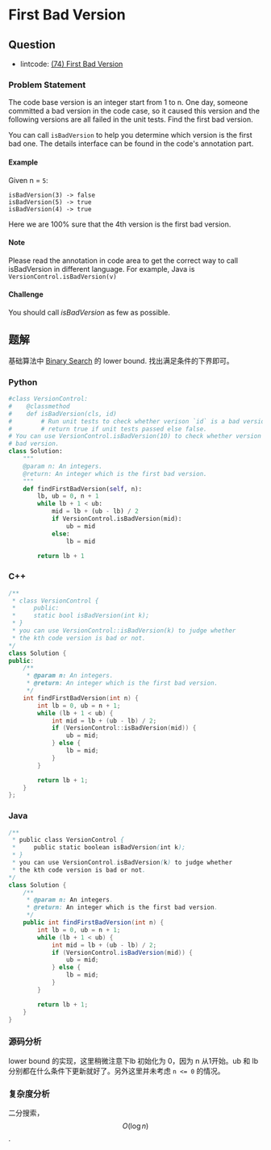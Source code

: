 # First Bad Version

## Question

- lintcode: [(74) First Bad Version](http://www.lintcode.com/en/problem/first-bad-version/)

### Problem Statement

The code base version is an integer start from 1 to n. One day, someone
committed a bad version in the code case, so it caused this version and the
following versions are all failed in the unit tests. Find the first bad
version.

You can call `isBadVersion` to help you determine which version is the first
bad one. The details interface can be found in the code's annotation part.

#### Example

Given n = `5`:



    isBadVersion(3) -> false
    isBadVersion(5) -> true
    isBadVersion(4) -> true


Here we are 100% sure that the 4th version is the first bad version.

#### Note

Please read the annotation in code area to get the correct way to call
isBadVersion in different language. For example, Java is
`VersionControl.isBadVersion(v)`

#### Challenge

You should call _isBadVersion_ as few as possible.

## 题解

基础算法中 [Binary Search](http://algorithm.yuanbin.me/zh-hans/basics_algorithm/binary_search.html) 的 lower bound. 找出满足条件的下界即可。

### Python

```python
#class VersionControl:
#    @classmethod
#    def isBadVersion(cls, id)
#        # Run unit tests to check whether verison `id` is a bad version
#        # return true if unit tests passed else false.
# You can use VersionControl.isBadVersion(10) to check whether version 10 is a
# bad version.
class Solution:
    """
    @param n: An integers.
    @return: An integer which is the first bad version.
    """
    def findFirstBadVersion(self, n):
        lb, ub = 0, n + 1
        while lb + 1 < ub:
            mid = lb + (ub - lb) / 2
            if VersionControl.isBadVersion(mid):
                ub = mid
            else:
                lb = mid

        return lb + 1
```

### C++

```c++
/**
 * class VersionControl {
 *     public:
 *     static bool isBadVersion(int k);
 * }
 * you can use VersionControl::isBadVersion(k) to judge whether
 * the kth code version is bad or not.
*/
class Solution {
public:
    /**
     * @param n: An integers.
     * @return: An integer which is the first bad version.
     */
    int findFirstBadVersion(int n) {
        int lb = 0, ub = n + 1;
        while (lb + 1 < ub) {
            int mid = lb + (ub - lb) / 2;
            if (VersionControl::isBadVersion(mid)) {
                ub = mid;
            } else {
                lb = mid;
            }
        }

        return lb + 1;
    }
};
```

### Java

```java
/**
 * public class VersionControl {
 *     public static boolean isBadVersion(int k);
 * }
 * you can use VersionControl.isBadVersion(k) to judge whether
 * the kth code version is bad or not.
*/
class Solution {
    /**
     * @param n: An integers.
     * @return: An integer which is the first bad version.
     */
    public int findFirstBadVersion(int n) {
        int lb = 0, ub = n + 1;
        while (lb + 1 < ub) {
            int mid = lb + (ub - lb) / 2;
            if (VersionControl.isBadVersion(mid)) {
                ub = mid;
            } else {
                lb = mid;
            }
        }

        return lb + 1;
    }
}
```

### 源码分析

lower bound 的实现，这里稍微注意下lb 初始化为 0，因为 n 从1开始。ub 和 lb 分别都在什么条件下更新就好了。另外这里并未考虑 `n <= 0` 的情况。

### 复杂度分析

二分搜索，$$O(\log n)$$.

